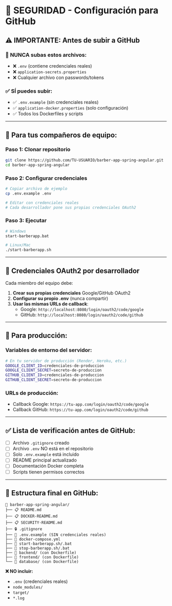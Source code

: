 # 🔐 SEGURIDAD - Configuración para GitHub

## ⚠️ **IMPORTANTE: Antes de subir a GitHub**

### 🚨 **NUNCA subas estos archivos:**
- ❌ `.env` (contiene credenciales reales)
- ❌ `application-secrets.properties`
- ❌ Cualquier archivo con passwords/tokens

### ✅ **SÍ puedes subir:**
- ✅ `.env.example` (sin credenciales reales)
- ✅ `application-docker.properties` (solo configuración)
- ✅ Todos los Dockerfiles y scripts

---

## 🔧 **Para tus compañeros de equipo:**

### **Paso 1: Clonar repositorio**
```bash
git clone https://github.com/TU-USUARIO/barber-app-spring-angular.git
cd barber-app-spring-angular
```

### **Paso 2: Configurar credenciales**
```bash
# Copiar archivo de ejemplo
cp .env.example .env

# Editar con credenciales reales
# Cada desarrollador pone sus propias credenciales OAuth2
```

### **Paso 3: Ejecutar**
```bash
# Windows
start-barberapp.bat

# Linux/Mac
./start-barberapp.sh
```

---

## 🔑 **Credenciales OAuth2 por desarrollador**

Cada miembro del equipo debe:

1. **Crear sus propias credenciales** Google/GitHub OAuth2
2. **Configurar su propio .env** (nunca compartir)
3. **Usar las mismas URLs de callback**:
   - Google: `http://localhost:8080/login/oauth2/code/google`
   - GitHub: `http://localhost:8080/login/oauth2/code/github`

---

## 🚀 **Para producción:**

### **Variables de entorno del servidor:**
```bash
# En tu servidor de producción (Render, Heroku, etc.)
GOOGLE_CLIENT_ID=credenciales-de-produccion
GOOGLE_CLIENT_SECRET=secreto-de-produccion
GITHUB_CLIENT_ID=credenciales-de-produccion
GITHUB_CLIENT_SECRET=secreto-de-produccion
```

### **URLs de producción:**
- Callback Google: `https://tu-app.com/login/oauth2/code/google`
- Callback GitHub: `https://tu-app.com/login/oauth2/code/github`

---

## ✅ **Lista de verificación antes de GitHub:**

- [ ] Archivo `.gitignore` creado
- [ ] Archivo `.env` NO está en el repositorio
- [ ] Solo `.env.example` está incluido
- [ ] README principal actualizado
- [ ] Documentación Docker completa
- [ ] Scripts tienen permisos correctos

---

## 🎯 **Estructura final en GitHub:**

```
📁 barber-app-spring-angular/
├── 📋 README.md
├── 📋 DOCKER-README.md
├── 📋 SECURITY-README.md
├── 🔒 .gitignore
├── 🔧 .env.example (SIN credenciales reales)
├── 🐳 docker-compose.yml
├── 🚀 start-barberapp.sh/.bat
├── 🛑 stop-barberapp.sh/.bat
├── 📁 backend/ (con Dockerfile)
├── 📁 frontend/ (con Dockerfile)
└── 📁 database/ (con Dockerfile)
```

**❌ NO incluir:**
- `.env` (credenciales reales)
- `node_modules/`
- `target/`
- `*.log`